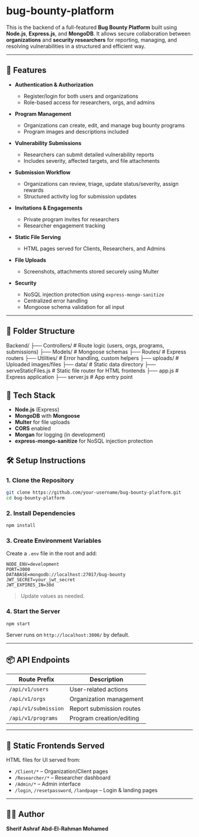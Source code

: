 # bug-bounty-platform

This is the backend of a full-featured **Bug Bounty Platform** built using **Node.js**, **Express.js**, and **MongoDB**. It allows secure collaboration between **organizations** and **security researchers** for reporting, managing, and resolving vulnerabilities in a structured and efficient way.

---

## 🔧 Features

- **Authentication & Authorization**
  - Register/login for both users and organizations
  - Role-based access for researchers, orgs, and admins

- **Program Management**
  - Organizations can create, edit, and manage bug bounty programs
  - Program images and descriptions included

- **Vulnerability Submissions**
  - Researchers can submit detailed vulnerability reports
  - Includes severity, affected targets, and file attachments

- **Submission Workflow**
  - Organizations can review, triage, update status/severity, assign rewards
  - Structured activity log for submission updates

- **Invitations & Engagements**
  - Private program invites for researchers
  - Researcher engagement tracking

- **Static File Serving**
  - HTML pages served for Clients, Researchers, and Admins

- **File Uploads**
  - Screenshots, attachments stored securely using Multer

- **Security**
  - NoSQL injection protection using `express-mongo-sanitize`
  - Centralized error handling
  - Mongoose schema validation for all input

---

## 📁 Folder Structure



Backend/
├── Controllers/           # Route logic (users, orgs, programs, submissions)
├── Models/                # Mongoose schemas
├── Routes/                # Express routers
├── Utilities/             # Error handling, custom helpers
├── uploads/               # Uploaded images/files
├── data/                  # Static data directory
├── serveStaticFiles.js    # Static file router for HTML frontends
├── app.js                 # Express application
├── server.js              # App entry point


## 🚀 Tech Stack

- **Node.js** (Express)
- **MongoDB** with **Mongoose**
- **Multer** for file uploads
- **CORS** enabled
- **Morgan** for logging (in development)
- **express-mongo-sanitize** for NoSQL injection protection



## 🛠️ Setup Instructions

### 1. Clone the Repository

```bash
git clone https://github.com/your-username/bug-bounty-platform.git
cd bug-bounty-platform
````

### 2. Install Dependencies

```bash
npm install
```

### 3. Create Environment Variables

Create a `.env` file in the root and add:

```
NODE_ENV=development
PORT=3000
DATABASE=mongodb://localhost:27017/bug-bounty
JWT_SECRET=your_jwt_secret
JWT_EXPIRES_IN=30d
```

> Update values as needed.

### 4. Start the Server

```bash
npm start
```

Server runs on `http://localhost:3000/` by default.

---

## 📦 API Endpoints

| Route Prefix         | Description              |
| -------------------- | ------------------------ |
| `/api/v1/users`      | User-related actions     |
| `/api/v1/orgs`       | Organization management  |
| `/api/v1/submission` | Report submission routes |
| `/api/v1/programs`   | Program creation/editing |

---

## 📄 Static Frontends Served

HTML files for UI served from:

* `/Client/*` – Organization/Client pages
* `/Researcher/*` – Researcher dashboard
* `/Admin/*` – Admin interface
* `/login`, `/resetpassword`, `/landpage` – Login & landing pages

---

## 🙋‍♂️ Author

**Sherif Ashraf**
**Abd-El-Rahman Mohamed**
